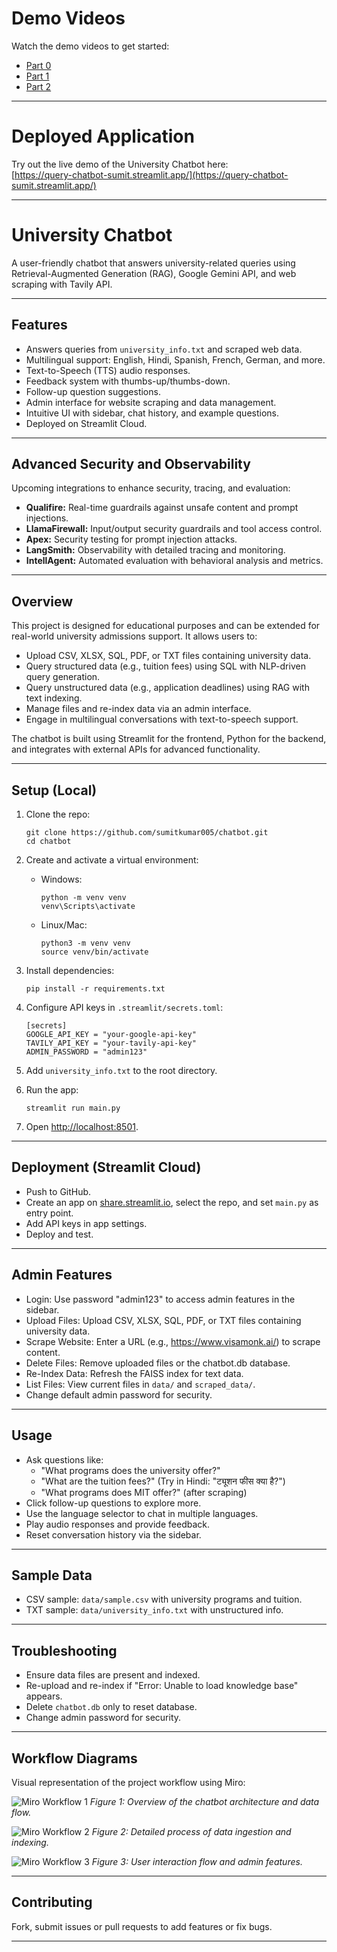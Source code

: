 # Demo Videos

Watch the demo videos to get started:

- [Part 0](https://www.youtube.com/watch?v=pM2qLKKieYA)
- [Part 1](https://www.youtube.com/watch?v=DKrvY6mAKjs)
- [Part 2](https://www.youtube.com/watch?v=uZoPE9b_BDE)

---

# Deployed Application

Try out the live demo of the University Chatbot here:  
[https://query-chatbot-sumit.streamlit.app/](https://query-chatbot-sumit.streamlit.app/)

---

# University Chatbot

A user-friendly chatbot that answers university-related queries using Retrieval-Augmented Generation (RAG), Google Gemini API, and web scraping with Tavily API.


---

## Features

- Answers queries from `university_info.txt` and scraped web data.
- Multilingual support: English, Hindi, Spanish, French, German, and more.
- Text-to-Speech (TTS) audio responses.
- Feedback system with thumbs-up/thumbs-down.
- Follow-up question suggestions.
- Admin interface for website scraping and data management.
- Intuitive UI with sidebar, chat history, and example questions.
- Deployed on Streamlit Cloud.

---

## Advanced Security and Observability

Upcoming integrations to enhance security, tracing, and evaluation:

- **Qualifire:** Real-time guardrails against unsafe content and prompt injections.
- **LlamaFirewall:** Input/output security guardrails and tool access control.
- **Apex:** Security testing for prompt injection attacks.
- **LangSmith:** Observability with detailed tracing and monitoring.
- **IntellAgent:** Automated evaluation with behavioral analysis and metrics.

---

## Overview

This project is designed for educational purposes and can be extended for real-world university admissions support. It allows users to:

- Upload CSV, XLSX, SQL, PDF, or TXT files containing university data.
- Query structured data (e.g., tuition fees) using SQL with NLP-driven query generation.
- Query unstructured data (e.g., application deadlines) using RAG with text indexing.
- Manage files and re-index data via an admin interface.
- Engage in multilingual conversations with text-to-speech support.

The chatbot is built using Streamlit for the frontend, Python for the backend, and integrates with external APIs for advanced functionality.

---

## Setup (Local)

1. Clone the repo:
   ```
   git clone https://github.com/sumitkumar005/chatbot.git
   cd chatbot
   ```

2. Create and activate a virtual environment:
   - Windows:
     ```
     python -m venv venv
     venv\Scripts\activate
     ```
   - Linux/Mac:
     ```
     python3 -m venv venv
     source venv/bin/activate
     ```

3. Install dependencies:
   ```
   pip install -r requirements.txt
   ```

4. Configure API keys in `.streamlit/secrets.toml`:
   ```
   [secrets]
   GOOGLE_API_KEY = "your-google-api-key"
   TAVILY_API_KEY = "your-tavily-api-key"
   ADMIN_PASSWORD = "admin123"
   ```

5. Add `university_info.txt` to the root directory.

6. Run the app:
   ```
   streamlit run main.py
   ```

7. Open [http://localhost:8501](http://localhost:8501).

---

## Deployment (Streamlit Cloud)

- Push to GitHub.
- Create an app on [share.streamlit.io](https://share.streamlit.io), select the repo, and set `main.py` as entry point.
- Add API keys in app settings.
- Deploy and test.

---

## Admin Features

- Login: Use password "admin123" to access admin features in the sidebar.
- Upload Files: Upload CSV, XLSX, SQL, PDF, or TXT files containing university data.
- Scrape Website: Enter a URL (e.g., https://www.visamonk.ai/) to scrape content.
- Delete Files: Remove uploaded files or the chatbot.db database.
- Re-Index Data: Refresh the FAISS index for text data.
- List Files: View current files in `data/` and `scraped_data/`.
- Change default admin password for security.

---

## Usage

- Ask questions like:
  - "What programs does the university offer?"
  - "What are the tuition fees?" (Try in Hindi: "ट्यूशन फीस क्या है?")
  - "What programs does MIT offer?" (after scraping)
- Click follow-up questions to explore more.
- Use the language selector to chat in multiple languages.
- Play audio responses and provide feedback.
- Reset conversation history via the sidebar.

---

## Sample Data

- CSV sample: `data/sample.csv` with university programs and tuition.
- TXT sample: `data/university_info.txt` with unstructured info.

---

## Troubleshooting

- Ensure data files are present and indexed.
- Re-upload and re-index if "Error: Unable to load knowledge base" appears.
- Delete `chatbot.db` only to reset database.
- Change admin password for security.

---

## Workflow Diagrams

Visual representation of the project workflow using Miro:

![Miro Workflow 1](screenshot/miro1.jpg)
*Figure 1: Overview of the chatbot architecture and data flow.*

![Miro Workflow 2](screenshot/miro2.jpg)
*Figure 2: Detailed process of data ingestion and indexing.*

![Miro Workflow 3](screenshot/miro3.jpg)
*Figure 3: User interaction flow and admin features.*

---

## Contributing

Fork, submit issues or pull requests to add features or fix bugs.

---


